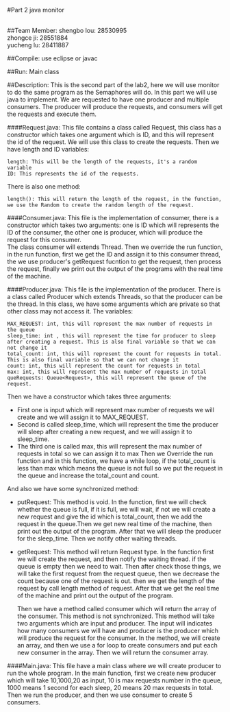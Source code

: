#Part 2 java monitor

<br>
##Team Member:
shengbo lou: 28530995<br>
zhongce ji: 28551884<br>
yucheng lu: 28411887

##Compile: 
use eclipse or javac

##Run: 
Main class

##Description:
  This is the second part of the lab2, here we will use monitor to do the same program as the
  Semaphores will do. In this part we will use java to implement. We are requested to
  have one producer and multiple consumers. The producer will produce the requests, and consumers
  will get the requests and execute them.

####Request.java: 
  This file contains a class called Request, this class has a constructor
  which takes one argument which is ID, and this will represent the id of the request.
  We will use this class to create the requests. Then we have length and ID variables:
  
    length: This will be the length of the requests, it's a random variable
    ID: This represents the id of the requests.
    
  There is also one method:<br>
  
    length(): This will return the length of the request, in the function, 
    we use the Random to create the random length of the request.

####Consumer.java: 
  This file is the implementation of consumer, there is a constructor
  which takes two arguments: one is ID which will represents the ID of the consumer, the other one
  is producer, which will produce the request for this consumer. 
  <br>The class consumer will extends Thread. Then we override the run function, in the run function, first we get
  the ID and assign it to this consumer thread, the we use producer's getRequest fucntion to get the request, then process the
  request, finally we print out the output of the programs with the real time of the machine.

####Producer.java: 
This file is the implementation of the producer. There is a class called Producer which extends
  Threads, so that the producer can be the thread. In this class, we have some arguments which are private
  so that other class may not access it. The variables:
  
    MAX_REQUEST: int, this will represent the max number of requests in the queue
    sleep_time: int , this will represent the time for producer to sleep after creating a request. This is also final variable so that we can not change it
    total_count: int, this will represent the count for requests in total. This is also final variable so that we can not change it
    count: int, this will represent the count for requests in total
    max: int, this will represent the max number of requests in total
    queRequests: Queue<Request>, this will represent the queue of the request.

  Then we have a constructor which takes three arguments:<br> 
  *  First one is input which will represent max number of requests we will create and we will assign it to MAX_REQUEST. 
  *  Second is called sleep_time, which will represent the time the producer will sleep after creating a new request, and we will assign it to sleep_time.
  *  The third one is called max, this will represent the max number of requests in total so we can assign it to max
  Then we Override the run function and in this function, we have a while loop, if the total_count is less than max
  which means the queue is not full so we put the request in the queue and increase the total_count and count.
  
  
And also we have some synchronized method:

* putRequest: This method is void. In the function, first we will check whether the queue is full, if it is full,
  we will wait, if not we will create a new request and give the id which is total_count, then we add the request
  in the queue.Then we get new real time of the machine, then print out the output of the program. After that we
  will sleep the producer for the sleep_time. Then we notify other waiting threads.

* getRequest: This method will return Request type. In the function first we will create the request, and then notify
  the waiting thread. if the queue is empty then we need to wait. Then after check those things, we will take the
  first request from the request queue, then we decrease the count because one of the request is out. then we get
  the length of the request by call length method of request. After that we get the real time of the machine and print
  out the output of the program.

  Then we have a method called consumer which will return the array of the consumer. This method is not synchronized.
  This method will take two arguments which are input and producer. The input will indicates how many consumers we will have
  and producer is the producer which will produce the request for the consumer. In the method, we will create an array, and
  then we use a for loop to create consumers and put each new consumer in the array. Then we will return the consumer array.

####Main.java: 
This file have a main class where we will create producer to run the whole program. In the main function, first we
  create new producer which will take 10,1000,20 as input, 10 is max requests number in the queue, 1000 means 1 second for
  each sleep, 20 means 20 max requests in total. Then we run the producer, and then we use consumer to create 5 consumers. 
